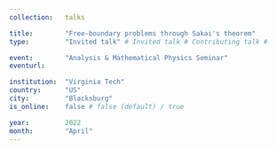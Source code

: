 ```yaml
---
collection:   talks

title:        "Free-boundary problems through Sakai's theorem"
type:         "Invited talk" # Invited talk # Contributing talk # 

event:        "Analysis & Mathematical Physics Seminar"
eventurl:     

institution:  "Virginia Tech"
country:      "US"
city:         "Blacksburg"
is_online:    false # false (default) / true

year:         2022
month:        "April"
---
```

